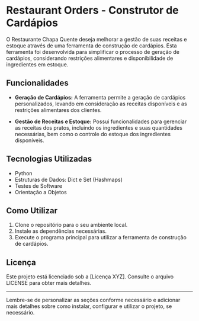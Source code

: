 # Restaurant Orders - Construtor de Cardápios

O Restaurante Chapa Quente deseja melhorar a gestão de suas receitas e estoque através de uma ferramenta de construção de cardápios. Esta ferramenta foi desenvolvida para simplificar o processo de geração de cardápios, considerando restrições alimentares e disponibilidade de ingredientes em estoque.

## Funcionalidades

- **Geração de Cardápios:** A ferramenta permite a geração de cardápios personalizados, levando em consideração as receitas disponíveis e as restrições alimentares dos clientes.
  
- **Gestão de Receitas e Estoque:** Possui funcionalidades para gerenciar as receitas dos pratos, incluindo os ingredientes e suas quantidades necessárias, bem como o controle do estoque dos ingredientes disponíveis.

## Tecnologias Utilizadas

- Python
- Estruturas de Dados: Dict e Set (Hashmaps)
- Testes de Software
- Orientação a Objetos

## Como Utilizar

1. Clone o repositório para o seu ambiente local.
2. Instale as dependências necessárias.
3. Execute o programa principal para utilizar a ferramenta de construção de cardápios.

## Licença

Este projeto está licenciado sob a [Licença XYZ]. Consulte o arquivo LICENSE para obter mais detalhes.

---

Lembre-se de personalizar as seções conforme necessário e adicionar mais detalhes sobre como instalar, configurar e utilizar o projeto, se necessário.
